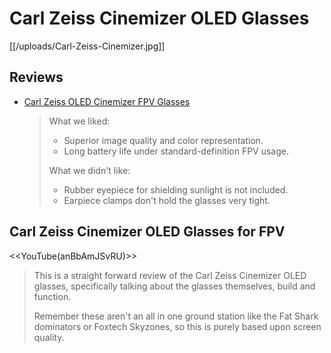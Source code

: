 # Carl Zeiss Cinemizer OLED Glasses

[[/uploads/Carl-Zeiss-Cinemizer.jpg]]

## Reviews

* [Carl Zeiss OLED Cinemizer FPV Glasses](http://www.rcgroups.com/forums/showthread.php?t=2079277)

  > What we liked:
  >
  > * Superior image quality and color representation.
  > * Long battery life under standard-definition FPV usage.
  >
  > What we didn't like:
  >
  > * Rubber eyepiece for shielding sunlight is not included.
  > * Earpiece clamps don't hold the glasses very tight.

## Carl Zeiss Cinemizer OLED Glasses for FPV

<<YouTube(anBbAmJSvRU)>>

> This is a straight forward review of the Carl Zeiss Cinemizer OLED glasses, specifically talking about the glasses themselves, build and function.
>
> Remember these aren't an all in one ground station like the Fat Shark dominators or Foxtech Skyzones, so this is purely based upon screen quality.